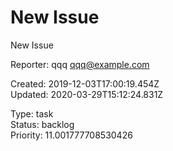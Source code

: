 # New Issue

New Issue

Reporter: qqq <qqq@example.com>  

Created: 2019-12-03T17:00:19.454Z  
Updated: 2020-03-29T15:12:24.831Z

Type: task  
Status: backlog  
Priority: 11.001777708530426
